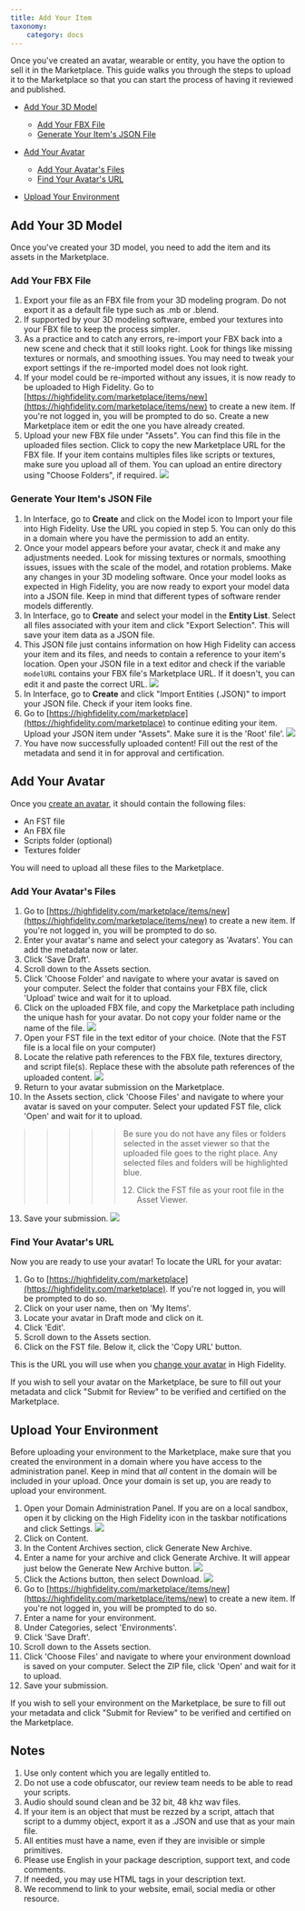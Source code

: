 ```yaml
---
title: Add Your Item
taxonomy:
    category: docs
---
```


Once you've created an avatar, wearable or entity, you have the option to sell it in the Marketplace. This guide walks you through the steps to upload it to the Marketplace so that you can start the process of having it reviewed and published. 

+ [Add Your 3D Model](#add-your-3d-model)
  + [Add Your FBX File](#add-your-fbx-file)
  + [Generate Your Item's JSON File](#generate-your-items-json-file)

+ [Add Your Avatar](#add-your-avatar)
  + [Add Your Avatar's Files](#add-your-avatars-files)
  + [Find Your Avatar's URL](#find-your-avatars-url)

+ [Upload Your Environment](#upload-your-environment)



## Add Your 3D Model

Once you've created your 3D model, you need to add the item and its assets in the Marketplace.

### Add Your FBX File

1. Export your file as an FBX file from your 3D modeling program. Do not export it as a default file type such as .mb or .blend. 
2. If supported by your 3D modeling software, embed your textures into your FBX file to keep the process simpler.
3. As a practice and to catch any errors, re-import your FBX back into a new scene and check that it still looks right. Look for things like missing textures or normals, and smoothing issues. You may need to tweak your export settings if the re-imported model does not look right.
4. If your model could be re-imported without any issues, it is now ready to be uploaded to High Fidelity. Go to [https://highfidelity.com/marketplace/items/new](https://highfidelity.com/marketplace/items/new) to create a new item. If you're not logged in, you will be prompted to do so. Create a new Marketplace item or edit the one you have already created.
5. Upload your new FBX file under "Assets". You can find this file in the uploaded files section. Click to copy the new Marketplace URL for the FBX file. If your item contains multiples files like scripts or textures, make sure you upload all of them. You can upload an entire directory using "Choose Folders", if required. ![](copy-fbx-url.PNG)

### Generate Your Item's JSON File

1. In Interface, go to **Create** and click on the Model icon to Import your file into High Fidelity. Use the URL you copied in step 5. You can only do this in a domain where you have the permission to add an entity.
2. Once your model appears before your avatar, check it and make any adjustments needed. Look for missing textures or normals, smoothing issues, issues with the scale of the model, and rotation problems. Make any changes in your 3D modeling software. Once your model looks as expected in High Fidelity, you are now ready to export your model data into a JSON file. Keep in mind that different types of software render models differently.
3. In Interface, go to **Create** and select your model in the **Entity List**. Select all files associated with your item and click "Export Selection". This will save your item data as a JSON file. 
4. This JSON file just contains information on how High Fidelity can access your item and its files, and needs to contain a reference to your item's location. Open your JSON file in a text editor and check if the variable `modelURL` contains your FBX file's Marketplace URL. If it doesn't, you can edit it and paste the correct URL. ![](model-json-url.PNG)
5. In Interface, go to **Create** and click "Import Entities (.JSON)" to import your JSON file. Check if your item looks fine. 
6. Go to [https://highfidelity.com/marketplace](https://highfidelity.com/marketplace) to continue editing your item. Upload your JSON item under "Assets". Make sure it is the 'Root' file'. ![](select-root.PNG)
7. You have now successfully uploaded content! Fill out the rest of the metadata and send it in for approval and certification.

## Add Your Avatar

Once you [create an avatar](../create-and-explore/avatars/create-avatars), it should contain the following files:
* An FST file
* An FBX file
* Scripts folder (optional)
* Textures folder

You will need to upload all these files to the Marketplace. 

### Add Your Avatar's Files

1. Go to [https://highfidelity.com/marketplace/items/new](https://highfidelity.com/marketplace/items/new) to create a new item. If you're not logged in, you will be prompted to do so.
2. Enter your avatar's name and select your category as 'Avatars'. You can add the metadata now or later. 
3. Click 'Save Draft'. 
4. Scroll down to the Assets section. 
5. Click 'Choose Folder' and navigate to where your avatar is saved on your computer. Select the folder that contains your FBX file, click 'Upload' twice and wait for it to upload.
6. Click on the uploaded FBX file, and copy the Marketplace path including the unique hash for your avatar. Do not copy your folder name or the name of the file. ![](avatar-marketplace-path.png)
7. Open your FST file in the text editor of your choice. (Note that the FST file is a local file on your computer)
8. Locate the relative path references to the FBX file, textures directory, and script file(s). Replace these with the absolute path references of the uploaded content. ![](fst-absolute.png)
9. Return to your avatar submission on the Marketplace. 
10. In the Assets section, click 'Choose Files' and navigate to where your avatar is saved on your computer. Select your updated FST file, click 'Open' and wait for it to upload.
>>>>>Be sure you do not have any files or folders selected in the asset viewer so that the uploaded file goes to the right place. Any selected files and folders will be highlighted blue.
>>>>>
>>>>>12. Click the FST file as your root file in the Asset Viewer.  
13. Save your submission. ![](marketplace-assets.png)

### Find Your Avatar's URL

Now you are ready to use your avatar! To locate the URL for your avatar:

1. Go to [https://highfidelity.com/marketplace](https://highfidelity.com/marketplace). If you're not logged in, you will be prompted to do so.
2. Click on your user name, then on 'My Items'.
3. Locate your avatar in Draft mode and click on it. 
4. Click 'Edit'.
5. Scroll down to the Assets section.
6. Click on the FST file. Below it, click the 'Copy URL' button.

This is the URL you will use when you [change your avatar](../change-avatar) in High Fidelity.

If you wish to sell your avatar on the Marketplace, be sure to fill out your metadata and click "Submit for Review" to be verified and certified on the Marketplace.

## Upload Your Environment

Before uploading your environment to the Marketplace, make sure that you created the environment in a domain where you have access to the administration panel. Keep in mind that _all_ content in the domain will be included in your upload. Once your domain is set up, you are ready to upload your environment.

1. Open your Domain Administration Panel. If you are on a local sandbox, open it by clicking on the High Fidelity icon in the taskbar notifications and click Settings. ![](sandbox-settings.png)
2. Click on Content.
3. In the Content Archives section, click Generate New Archive.
4. Enter a name for your archive and click Generate Archive. It will appear just below the Generate New Archive button. ![](environment-archive.png)
5. Click the Actions button, then select Download. ![](environment-download.png)
6. Go to [https://highfidelity.com/marketplace/items/new](https://highfidelity.com/marketplace/items/new) to create a new item. If you're not logged in, you will be prompted to do so.
7. Enter a name for your environment.
8. Under Categories, select 'Environments'.
9. Click 'Save Draft'. 
10. Scroll down to the Assets section. 
11. Click 'Choose Files' and navigate to where your environment download is saved on your computer. Select the ZIP file, click 'Open' and wait for it to upload.
12. Save your submission.

If you wish to sell your environment on the Marketplace, be sure to fill out your metadata and click "Submit for Review" to be verified and certified on the Marketplace.



## Notes

1. Use only content which you are legally entitled to.
2. Do not use a code obfuscator, our review team needs to be able to read your scripts.
3. Audio should sound clean and be 32 bit, 48 khz wav files.
4. If your item is an object that must be rezzed by a script, attach that script to a dummy object, export it as a .JSON and use that as your main file.
5. All entities must have a name, even if they are invisible or simple primitives.
6. Please use English in your package description, support text, and code comments.
7. If needed, you may use HTML tags in your description text.
8. We recommend to link to your website, email, social media or other resource.

